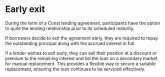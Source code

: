 # Early exit

During the term of a Const lending agreement, participants have the option to quite the lending relationship prior to its scheduled maturity.

If borrowers decide to exit the agreement early, they are required to repay the outstanding principal along with the accrued interest in full.

If a lender wishes to exit early, they can sell their position at a discount or premium to the remaining interest and list the loan on a secondary market for manual replacement. This provides a flexible way to secure a suitable replacement, ensuring the loan continues to be serviced effectively.
